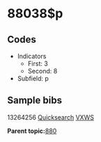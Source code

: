 # 88038$p

## Codes

-   Indicators
    -   First: 3
    -   Second: 8
-   Subfield: p

## Sample bibs

13264256 [Quicksearch](https://search.library.yale.edu/catalog/13264256) [VXWS](http://prodorbis.library.yale.edu:7014/vxws/GetHoldingsService?bibId=13264256)

**Parent topic:**[880](../../tags/880/880.md)

